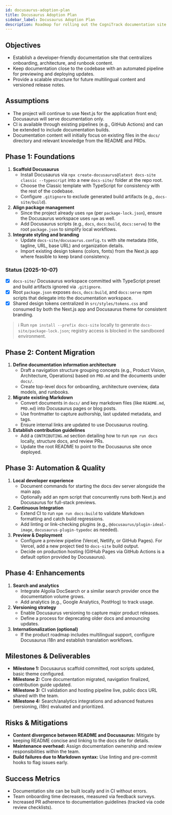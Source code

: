 ```yaml
---
id: docusaurus-adoption-plan
title: Docusaurus Adoption Plan
sidebar_label: Docusaurus Adoption Plan
description: Roadmap for rolling out the CogniTrack documentation site on Docusaurus.
---
```


## Objectives

- Establish a developer-friendly documentation site that centralizes onboarding, architecture, and runbook content.
- Keep documentation close to the codebase with an automated pipeline for previewing and deploying updates.
- Provide a scalable structure for future multilingual content and versioned release notes.

## Assumptions

- The project will continue to use Next.js for the application front end; Docusaurus will serve documentation only.
- CI is available through existing pipelines (e.g., GitHub Actions) and can be extended to include documentation builds.
- Documentation content will initially focus on existing files in the `docs/` directory and relevant knowledge from the README and PRDs.

## Phase 1: Foundations

1. **Scaffold Docusaurus**
   - Install Docusaurus via `npx create-docusaurus@latest docs-site classic --typescript` into a new `docs-site/` folder at the repo root.
   - Choose the Classic template with TypeScript for consistency with the rest of the codebase.
   - Configure `.gitignore` to exclude generated build artifacts (e.g., `docs-site/build`).
2. **Align package management**
   - Since the project already uses `npm` (per `package-lock.json`), ensure the Docusaurus workspace uses `npm` as well.
   - Add Docusaurus scripts (e.g., `docs`, `docs:build`, `docs:serve`) to the root `package.json` to simplify local workflows.
3. **Integrate styling and branding**
   - Update `docs-site/docusaurus.config.ts` with site metadata (title, tagline, URL, base URL) and organization details.
   - Import existing design tokens (colors, fonts) from the Next.js app where feasible to keep brand consistency.

### Status (2025-10-07)

- [x] `docs-site/` Docusaurus workspace committed with TypeScript preset and build artifacts ignored via `.gitignore`.
- [x] Root `package.json` exposes `docs`, `docs:build`, and `docs:serve` npm scripts that delegate into the documentation workspace.
- [x] Shared design tokens centralized in `src/styles/tokens.css` and consumed by both the Next.js app and Docusaurus theme for consistent branding.

> ℹ️ Run `npm install --prefix docs-site` locally to generate `docs-site/package-lock.json`; registry access is blocked in the sandboxed environment.

## Phase 2: Content Migration

1. **Define documentation information architecture**
   - Draft a navigation structure grouping concepts (e.g., Product Vision, Architecture, Operations) based on `PRD.md` and the documents under `docs/`.
   - Create top-level docs for onboarding, architecture overview, data models, and runbooks.
2. **Migrate existing Markdown**
   - Convert documents in `docs/` and key markdown files (like `README.md`, `PRD.md`) into Docusaurus pages or blog posts.
   - Use frontmatter to capture authorship, last updated metadata, and tags.
   - Ensure internal links are updated to use Docusaurus routing.
3. **Establish contribution guidelines**
   - Add a `CONTRIBUTING.md` section detailing how to run `npm run docs` locally, structure docs, and review PRs.
   - Update the root README to point to the Docusaurus site once deployed.

## Phase 3: Automation & Quality

1. **Local developer experience**
   - Document commands for starting the docs dev server alongside the main app.
   - Optionally add an npm script that concurrently runs both Next.js and Docusaurus for full-stack previews.
2. **Continuous Integration**
   - Extend CI to run `npm run docs:build` to validate Markdown formatting and catch build regressions.
   - Add linting or link-checking plugins (e.g., `@docusaurus/plugin-ideal-image`, `docusaurus-plugin-typedoc` as needed).
3. **Preview & Deployment**
   - Configure a preview pipeline (Vercel, Netlify, or GitHub Pages). For Vercel, add a new project tied to `docs-site` build output.
   - Decide on production hosting (GitHub Pages via GitHub Actions is a default option provided by Docusaurus).

## Phase 4: Enhancements

1. **Search and analytics**
   - Integrate Algolia DocSearch or a similar search provider once the documentation volume grows.
   - Add analytics (e.g., Google Analytics, PostHog) to track usage.
2. **Versioning strategy**
   - Enable Docusaurus versioning to capture major product releases.
   - Define a process for deprecating older docs and announcing updates.
3. **Internationalization (optional)**
   - If the product roadmap includes multilingual support, configure Docusaurus i18n and establish translation workflows.

## Milestones & Deliverables

- **Milestone 1:** Docusaurus scaffold committed, root scripts updated, basic theme configured.
- **Milestone 2:** Core documentation migrated, navigation finalized, contribution guide updated.
- **Milestone 3:** CI validation and hosting pipeline live, public docs URL shared with the team.
- **Milestone 4:** Search/analytics integrations and advanced features (versioning, i18n) evaluated and prioritized.

## Risks & Mitigations

- **Content divergence between README and Docusaurus:** Mitigate by keeping README concise and linking to the docs site for details.
- **Maintenance overhead:** Assign documentation ownership and review responsibilities within the team.
- **Build failures due to Markdown syntax:** Use linting and pre-commit hooks to flag issues early.

## Success Metrics

- Documentation site can be built locally and in CI without errors.
- Team onboarding time decreases, measured via feedback surveys.
- Increased PR adherence to documentation guidelines (tracked via code review checklists).
